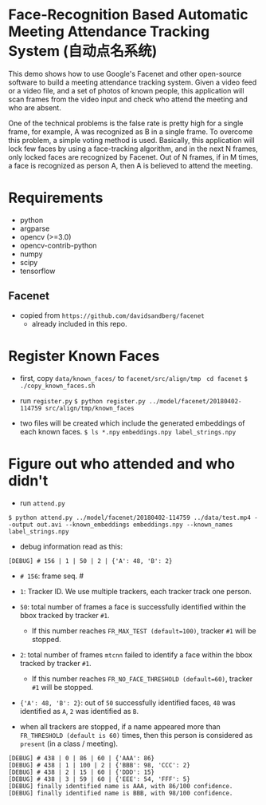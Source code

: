 # Face-Recognition Based Automatic Meeting Attendance Tracking System (自动点名系统)

This demo shows how to use Google's Facenet and other open-source software to build a meeting attendance tracking system. Given a video feed or a video file, and a set of photos of known people, this application will scan frames from the video input and check who attend the meeting and who are absent.

One of the technical problems is the false rate is pretty high for a single frame, for example, A was recognized as B in a single frame. To overcome this problem, a simple voting method is used. Basically, this application will lock few faces by using a face-tracking algorithm, and in the next N frames, only locked faces are recognized by Facenet. Out of N frames, if in M times, a face is recognized as person A, then A is believed to attend the meeting. 

# Requirements

* python
* argparse
* opencv (>=3.0)
* opencv-contrib-python
* numpy
* scipy
* tensorflow

## Facenet

* copied from `https://github.com/davidsandberg/facenet`
  * already included in this repo.

# Register Known Faces

* first, copy `data/known_faces/` to `facenet/src/align/tmp`
` cd facenet`
`$ ./copy_known_faces.sh`

* run `register.py`
`$ python register.py ../model/facenet/20180402-114759 src/align/tmp/known_faces`

* two files will be created which include the generated embeddings of each known faces.
`$ ls *.npy`
`embeddings.npy	label_strings.npy`

# Figure out who attended and who didn't

* run `attend.py`

`$ python attend.py ../model/facenet/20180402-114759 ../data/test.mp4 --output out.avi --known_embeddings embeddings.npy --known_names label_strings.npy`

* debug information read as this:
```
[DEBUG] # 156 | 1 | 50 | 2 | {'A': 48, 'B': 2}
```
* `# 156`: frame seq. #
* `1`: Tracker ID. We use multiple trackers, each tracker track one person.
* `50`: total number of frames a face is successfully identified within the bbox tracked by tracker `#1`.
  * If this number reaches `FR_MAX_TEST (default=100)`, tracker `#1` will be stopped.
* `2`: total number of frames `mtcnn` failed to identify a face within the bbox tracked by tracker `#1`.
  * If this number reaches `FR_NO_FACE_THRESHOLD (default=60)`, tracker `#1` will be stopped.
* `{'A': 48, 'B': 2}`: out of `50` successfully identified faces, `48` was identified as `A`, `2` was identified as `B`.

* when all trackers are stopped, if a name appeared more than `FR_THRESHOLD (default is 60)` times, then this person is considered as `present` (in a class / meeting).

```
[DEBUG] # 438 | 0 | 86 | 60 | {'AAA': 86}
[DEBUG] # 438 | 1 | 100 | 2 | {'BBB': 98, 'CCC': 2}
[DEBUG] # 438 | 2 | 15 | 60 | {'DDD': 15}
[DEBUG] # 438 | 3 | 59 | 60 | {'EEE': 54, 'FFF': 5}
[DEBUG] finally identified name is AAA, with 86/100 confidence.
[DEBUG] finally identified name is BBB, with 98/100 confidence.
```
